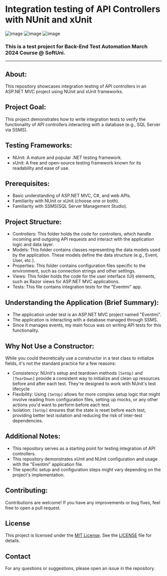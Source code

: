 # Integration testing of API Controllers with NUnit and xUnit
![image](https://img.shields.io/badge/C%23-239120?style=for-the-badge&logo=csharp&logoColor=white)
![image](https://img.shields.io/badge/.NET-512BD4?style=for-the-badge&logo=dotnet&logoColor=white)
![image](https://img.shields.io/badge/Visual_Studio-5C2D91?style=for-the-badge&logo=visual%20studio&logoColor=white)
### This is a test project for Back-End Test Automation March 2024 Course @ SoftUni.
---
## About:
This repository showcases integration testing of API controllers in an ASP.NET MVC project using NUnit and xUnit frameworks.

## Project Goal:

This project demonstrates how to write integration tests to verify the functionality of API controllers interacting with a database (e.g., SQL Server via SSMS).

## Testing Frameworks:

- NUnit: A mature and popular .NET testing framework.
- xUnit: A free and open-source testing framework known for its readability and ease of use.
  
## Prerequisites:

- Basic understanding of ASP.NET MVC, C#, and web APIs.
- Familiarity with NUnit or xUnit (choose one or both).
- Familiarity with SSMS(SQL Server Management Studio).
  
## Project Structure:
- Controllers: This folder holds the code for controllers, which handle incoming and outgoing API requests and interact with the application logic and data layer.
- Models: This folder contains classes representing the data models used by the application. These models define the data structure (e.g., Event, User, etc.).
- Properties: This folder contains configuration files specific to the environment, such as connection strings and other settings.
- Views: This folder holds the code for the user interface (UI) elements, such as Razor views for ASP.NET MVC applications.
- Tests: This file contains integration tests for the "Eventmi" app.
  
## Understanding the Application (Brief Summary):

- The application under test is an ASP.NET MVC project named "Eventmi".
- The application is interacting with a database managed through SSMS.
- Since It manages events, my main focus was on writing API tests for this functionality.

## Why Not Use a Constructor:
While you could theoretically use a constructor in a test class to initialize fields, it's not the standard practice for a few reasons:
- Consistency: NUnit's setup and teardown methods `[SetUp]` and `[TearDown]` provide a consistent way to initialize and clean up resources before and after each test. They're designed to work with NUnit's test lifecycle
- Flexibility: Using `[SetUp]` allows for more complex setup logic that might involve reading from configuration files, setting up mocks, or any other actions you'd want to perform before each test.
- Isolation: `[SetUp]` ensures that the state is reset before each test, providing better test isolation and reducing the risk of inter-test dependencies.
  
## Additional Notes:
- This repository serves as a starting point for testing integration of API controllers.
- This repository demonstrates xUnit and NUnit configuration and usage with the "Eventmi" application file.
- The specific setup and configuration steps might vary depending on the project's implementation.

## Contributing:
Contributions are welcome! If you have any improvements or bug fixes, feel free to open a pull request.

## License
This project is licensed under the [MIT License](LICENSE). See the [LICENSE](LICENSE) file for details.

## Contact
For any questions or suggestions, please open an issue in the repository.
